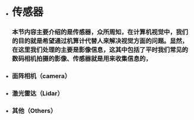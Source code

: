 * # 传感器

  ###  本节内容主要介绍的是传感器，众所周知，在计算机视觉中，我们的目的就是希望通过机算计代替人来解决视觉方面的问题。显然，在这里我们处理的主要是影像信息，这其中包括了平时我们常见的数码相机拍摄的影像、传感器就是用来收集信息的，

* ### 面阵相机（camera）

* ### 激光雷达（Lidar）

* ### 其他（Others）


